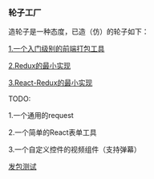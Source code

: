 ### 轮子工厂

造轮子是一种态度，已造（仿）的轮子如下：

[1.一个入门级别的前端打包工具](https://github.com/kkkkkxiaofei/dummy-playground/tree/master/pack)

[2.Redux的最小实现](https://github.com/kkkkkxiaofei/dummy-playground/tree/master/redux)

[3.React-Redux的最小实现](https://github.com/kkkkkxiaofei/dummy-playground/tree/master/redux)

TODO:

1.一个通用的request

2.一个简单的React表单工具

3.一个自定义控件的视频组件（支持弹幕）

[发包测试](https://bundlephobia.com)